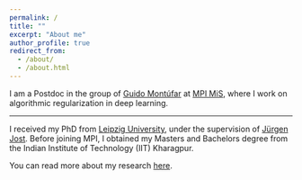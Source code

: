 ```yaml
---
permalink: /
title: ""
excerpt: "About me"
author_profile: true
redirect_from: 
  - /about/
  - /about.html
---
```


I am a Postdoc in the group of [Guido Mont&uacute;far](https://www.math.ucla.edu/~montufar/) at [MPI MiS](https://www.mis.mpg.de/montufar/index.html), where I work on algorithmic regularization in deep learning. 

---
I received my PhD from [Leipzig University](https://www.fmi.uni-leipzig.de/cms/en/startseite/), under the supervision of [J&uuml;rgen Jost](https://www.mis.mpg.de/de/jjost/juergen-jost.html). Before joining MPI, I obtained my Masters and Bachelors degree from the Indian Institute of Technology (IIT) Kharagpur. 

You can read more about my research [here](https://e5150pro.github.io/publications/).

